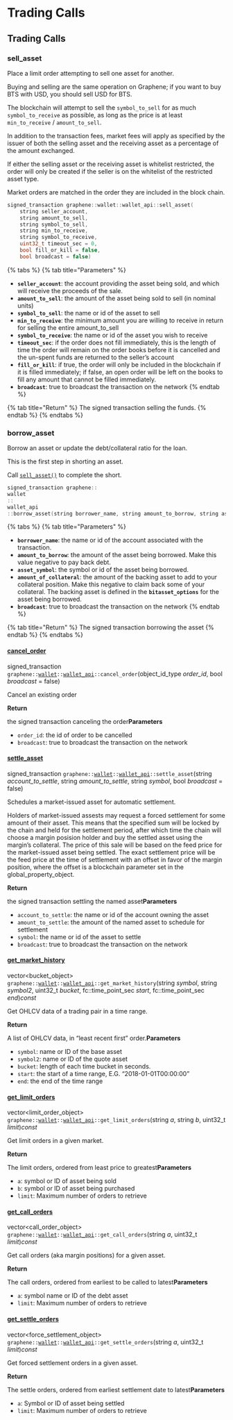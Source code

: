 # Trading Calls

## Trading Calls

### sell\_asset

Place a limit order attempting to sell one asset for another.

Buying and selling are the same operation on Graphene; if you want to buy BTS with USD, you should sell USD for BTS.

The blockchain will attempt to sell the `symbol_to_sell` for as much `symbol_to_receive` as possible, as long as the price is at least `min_to_receive` / `amount_to_sell`.

In addition to the transaction fees, market fees will apply as specified by the issuer of both the selling asset and the receiving asset as a percentage of the amount exchanged.

If either the selling asset or the receiving asset is whitelist restricted, the order will only be created if the seller is on the whitelist of the restricted asset type.

Market orders are matched in the order they are included in the block chain.

```cpp
signed_transaction graphene::wallet::wallet_api::sell_asset(
    string seller_account, 
    string amount_to_sell, 
    string symbol_to_sell, 
    string min_to_receive, 
    string symbol_to_receive, 
    uint32_t timeout_sec = 0, 
    bool fill_or_kill = false, 
    bool broadcast = false)
```

{% tabs %}
{% tab title="Parameters" %}
* **`seller_account`**: the account providing the asset being sold, and which will receive the proceeds of the sale.
* **`amount_to_sell`**: the amount of the asset being sold to sell \(in nominal units\)
* **`symbol_to_sell`**: the name or id of the asset to sell
* **`min_to_receive`**: the minimum amount you are willing to receive in return for selling the entire amount\_to\_sell
* **`symbol_to_receive`**: the name or id of the asset you wish to receive
* **`timeout_sec`**: if the order does not fill immediately, this is the length of time the order will remain on the order books before it is cancelled and the un-spent funds are returned to the seller’s account
* **`fill_or_kill`**: if true, the order will only be included in the blockchain if it is filled immediately; if false, an open order will be left on the books to fill any amount that cannot be filled immediately.
* **`broadcast`**: true to broadcast the transaction on the network
{% endtab %}

{% tab title="Return" %}
The signed transaction selling the funds.
{% endtab %}
{% endtabs %}

### borrow\_asset

Borrow an asset or update the debt/collateral ratio for the loan.

This is the first step in shorting an asset. 

Call [`sell_asset()`](trading-calls.md#sell_asset) to complete the short.

```cpp
signed_transaction graphene::
wallet
::
wallet_api
::borrow_asset(string borrower_name, string amount_to_borrow, string asset_symbol, string amount_of_collateral, bool broadcast = false)
```

{% tabs %}
{% tab title="Parameters" %}
* **`borrower_name`**: the name or id of the account associated with the transaction.
* **`amount_to_borrow`**: the amount of the asset being borrowed. Make this value negative to pay back debt.
* **`asset_symbol`**: the symbol or id of the asset being borrowed.
* **`amount_of_collateral`**: the amount of the backing asset to add to your collateral position. Make this negative to claim back some of your collateral. The backing asset is defined in the **`bitasset_options`** for the asset being borrowed.
* **`broadcast`**: true to broadcast the transaction on the network
{% endtab %}

{% tab title="Return" %}
The signed transaction borrowing the asset
{% endtab %}
{% endtabs %}

#### [cancel\_order](https://dev.bitshares.works/en/master/api/wallet_api.html?highlight=set_voting_proxy#id45)

signed\_transaction `graphene::`[`wallet`](https://dev.bitshares.works/en/master/api/namespaces/wallet.html#_CPPv4N8graphene6walletE)`::`[`wallet_api`](https://dev.bitshares.works/en/master/api/namespaces/wallet.html#_CPPv4N8graphene6wallet10wallet_apiE)`::cancel_order`\(object\_id\_type _order\_id_, bool _broadcast_ = false\)  


Cancel an existing order

**Return**

the signed transaction canceling the order**Parameters**

* `order_id`: the id of order to be cancelled
* `broadcast`: true to broadcast the transaction on the network

#### [settle\_asset](https://dev.bitshares.works/en/master/api/wallet_api.html?highlight=set_voting_proxy#id46)

signed\_transaction `graphene::`[`wallet`](https://dev.bitshares.works/en/master/api/namespaces/wallet.html#_CPPv4N8graphene6walletE)`::`[`wallet_api`](https://dev.bitshares.works/en/master/api/namespaces/wallet.html#_CPPv4N8graphene6wallet10wallet_apiE)`::settle_asset`\(string _account\_to\_settle_, string _amount\_to\_settle_, string _symbol_, bool _broadcast_ = false\)  


Schedules a market-issued asset for automatic settlement.

Holders of market-issued assests may request a forced settlement for some amount of their asset. This means that the specified sum will be locked by the chain and held for the settlement period, after which time the chain will choose a margin posision holder and buy the settled asset using the margin’s collateral. The price of this sale will be based on the feed price for the market-issued asset being settled. The exact settlement price will be the feed price at the time of settlement with an offset in favor of the margin position, where the offset is a blockchain parameter set in the global\_property\_object.

**Return**

the signed transaction settling the named asset**Parameters**

* `account_to_settle`: the name or id of the account owning the asset
* `amount_to_settle`: the amount of the named asset to schedule for settlement
* `symbol`: the name or id of the asset to settle
* `broadcast`: true to broadcast the transaction on the network

#### [get\_market\_history](https://dev.bitshares.works/en/master/api/wallet_api.html?highlight=set_voting_proxy#id47)

vector&lt;bucket\_object&gt; `graphene::`[`wallet`](https://dev.bitshares.works/en/master/api/namespaces/wallet.html#_CPPv4N8graphene6walletE)`::`[`wallet_api`](https://dev.bitshares.works/en/master/api/namespaces/wallet.html#_CPPv4N8graphene6wallet10wallet_apiE)`::get_market_history`\(string _symbol_, string _symbol2_, uint32\_t _bucket_, fc::time\_point\_sec _start_, fc::time\_point\_sec _end_\)_const_  


Get OHLCV data of a trading pair in a time range.

**Return**

A list of OHLCV data, in “least recent first” order.**Parameters**

* `symbol`: name or ID of the base asset
* `symbol2`: name or ID of the quote asset
* `bucket`: length of each time bucket in seconds.
* `start`: the start of a time range, E.G. “2018-01-01T00:00:00”
* `end`: the end of the time range

#### [get\_limit\_orders](https://dev.bitshares.works/en/master/api/wallet_api.html?highlight=set_voting_proxy#id48)

vector&lt;limit\_order\_object&gt; `graphene::`[`wallet`](https://dev.bitshares.works/en/master/api/namespaces/wallet.html#_CPPv4N8graphene6walletE)`::`[`wallet_api`](https://dev.bitshares.works/en/master/api/namespaces/wallet.html#_CPPv4N8graphene6wallet10wallet_apiE)`::get_limit_orders`\(string _a_, string _b_, uint32\_t _limit_\)_const_  


Get limit orders in a given market.

**Return**

The limit orders, ordered from least price to greatest**Parameters**

* `a`: symbol or ID of asset being sold
* `b`: symbol or ID of asset being purchased
* `limit`: Maximum number of orders to retrieve

#### [get\_call\_orders](https://dev.bitshares.works/en/master/api/wallet_api.html?highlight=set_voting_proxy#id49)

vector&lt;call\_order\_object&gt; `graphene::`[`wallet`](https://dev.bitshares.works/en/master/api/namespaces/wallet.html#_CPPv4N8graphene6walletE)`::`[`wallet_api`](https://dev.bitshares.works/en/master/api/namespaces/wallet.html#_CPPv4N8graphene6wallet10wallet_apiE)`::get_call_orders`\(string _a_, uint32\_t _limit_\)_const_  


Get call orders \(aka margin positions\) for a given asset.

**Return**

The call orders, ordered from earliest to be called to latest**Parameters**

* `a`: symbol name or ID of the debt asset
* `limit`: Maximum number of orders to retrieve

#### [get\_settle\_orders](https://dev.bitshares.works/en/master/api/wallet_api.html?highlight=set_voting_proxy#id50)

vector&lt;force\_settlement\_object&gt; `graphene::`[`wallet`](https://dev.bitshares.works/en/master/api/namespaces/wallet.html#_CPPv4N8graphene6walletE)`::`[`wallet_api`](https://dev.bitshares.works/en/master/api/namespaces/wallet.html#_CPPv4N8graphene6wallet10wallet_apiE)`::get_settle_orders`\(string _a_, uint32\_t _limit_\)_const_  


Get forced settlement orders in a given asset.

**Return**

The settle orders, ordered from earliest settlement date to latest**Parameters**

* `a`: Symbol or ID of asset being settled
* `limit`: Maximum number of orders to retrieve

